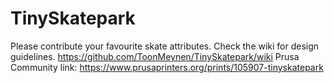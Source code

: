 # TinySkatepark
Please contribute your favourite skate attributes. 
Check the wiki for design guidelines. https://github.com/ToonMeynen/TinySkatepark/wiki
Prusa Community link: https://www.prusaprinters.org/prints/105907-tinyskatepark

